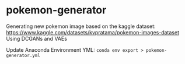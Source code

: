 # pokemon-generator

Generating new pokemon image based on the kaggle dataset: https://www.kaggle.com/datasets/kvpratama/pokemon-images-dataset
Using DCGANs and VAEs

Update Anaconda Environment YML: `conda env export > pokemon-generator.yml`